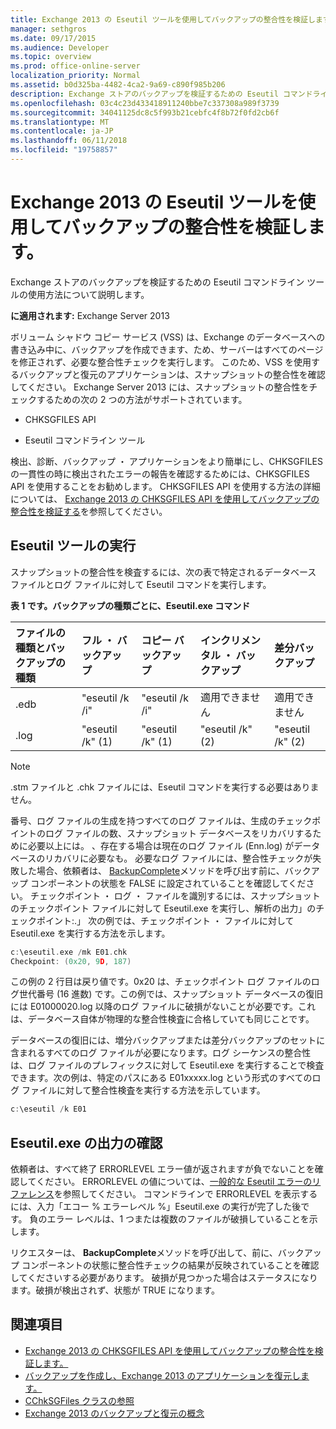 ```yaml
---
title: Exchange 2013 の Eseutil ツールを使用してバックアップの整合性を検証します。
manager: sethgros
ms.date: 09/17/2015
ms.audience: Developer
ms.topic: overview
ms.prod: office-online-server
localization_priority: Normal
ms.assetid: b0d325ba-4482-4ca2-9a69-c890f985b206
description: Exchange ストアのバックアップを検証するための Eseutil コマンドライン ツールの使用方法について説明します。
ms.openlocfilehash: 03c4c23d433418911240bbe7c337308a989f3739
ms.sourcegitcommit: 34041125dc8c5f993b21cebfc4f8b72f0fd2cb6f
ms.translationtype: MT
ms.contentlocale: ja-JP
ms.lasthandoff: 06/11/2018
ms.locfileid: "19758857"
---
```

#  <a name="validate-backup-integrity-by-using-the-eseutil-tool-in-exchange-2013"></a>Exchange 2013 の Eseutil ツールを使用してバックアップの整合性を検証します。

Exchange ストアのバックアップを検証するための Eseutil コマンドライン ツールの使用方法について説明します。 
  
**に適用されます:** Exchange Server 2013 
  
ボリューム シャドウ コピー サービス (VSS) は、Exchange のデータベースへの書き込み中に、バックアップを作成できます、ため、サーバーはすべてのページを修正されず、必要な整合性チェックを実行します。 このため、VSS を使用するバックアップと復元のアプリケーションは、スナップショットの整合性を確認してください。 Exchange Server 2013 には、スナップショットの整合性をチェックするための次の 2 つの方法がサポートされています。 
  
- CHKSGFILES API
    
- Eseutil コマンドライン ツール
    
検出、診断、バックアップ ・ アプリケーションをより簡単にし、CHKSGFILES の一貫性の時に検出されたエラーの報告を確認するためには、CHKSGFILES API を使用することをお勧めします。 CHKSGFILES API を使用する方法の詳細については、 [Exchange 2013 の CHKSGFILES API を使用してバックアップの整合性を検証する](how-to-validate-backup-integrity-by-using-the-chksgfiles-api-in-exchange.md)を参照してください。
  
## <a name="running-the-eseutil-tool"></a>Eseutil ツールの実行

スナップショットの整合性を検査するには、次の表で特定されるデータベース ファイルとログ ファイルに対して Eseutil コマンドを実行します。  
  
**表 1 です。バックアップの種類ごとに、Eseutil.exe コマンド**

|**ファイルの種類とバックアップの種類**|**フル ・ バックアップ**|**コピー バックアップ**|**インクリメンタル ・ バックアップ**|**差分バックアップ**|
|:-----|:-----|:-----|:-----|:-----|
|.edb  <br/> |"eseutil /k /i"  <br/> |"eseutil /k /i"  <br/> |適用できません  <br/> |適用できません  <br/> |
|.log  <br/> |"eseutil /k" (1)  <br/> |"eseutil /k" (1)  <br/> |"eseutil /k" (2)  <br/> |"eseutil /k" (2)  <br/> |
   
> [!NOTE]
> .stm ファイルと .chk ファイルには、Eseutil コマンドを実行する必要はありません。 
  
番号、ログ ファイルの生成を持つすべてのログ ファイルは、生成のチェックポイントのログ ファイルの数、スナップショット データベースをリカバリするために必要以上には。 、存在する場合は現在のログ ファイル (Enn.log) がデータベースのリカバリに必要なも。 必要なログ ファイルには、整合性チェックが失敗した場合、依頼者は、 [BackupComplete](http://msdn.microsoft.com/en-us/library/windows/desktop/aa382651%28v=vs.85%29.aspx)メソッドを呼び出す前に、バックアップ コンポーネントの状態を FALSE に設定されていることを確認してください。 チェックポイント ・ ログ ・ ファイルを識別するには、スナップショットのチェックポイント ファイルに対して Eseutil.exe を実行し、解析の出力」のチェックポイント:.」 次の例では、チェックポイント ・ ファイルに対して Eseutil.exe を実行する方法を示します。 
  
```cpp
c:\eseutil.exe /mk E01.chk
Checkpoint: (0x20, 9D, 187)
```

この例の 2 行目は戻り値です。0x20 は、チェックポイント ログ ファイルのログ世代番号 (16 進数) です。この例では、スナップショット データベースの復旧には E01000020.log 以降のログ ファイルに破損がないことが必要です。これは、データベース自体が物理的な整合性検査に合格していても同じことです。
  
データベースの復旧には、増分バックアップまたは差分バックアップのセットに含まれるすべてのログ ファイルが必要になります。ログ シーケンスの整合性は、ログ ファイルのプレフィックスに対して Eseutil.exe を実行することで検査できます。次の例は、特定のパスにある E01xxxxx.log という形式のすべてのログ ファイルに対して整合性検査を実行する方法を示しています。
  
```cpp
c:\eseutil /k E01
```

## <a name="checking-the-eseutilexe-output"></a>Eseutil.exe の出力の確認

依頼者は、すべて終了 ERRORLEVEL エラー値が返されますが負でないことを確認してください。 ERRORLEVEL の値については、[一般的な Eseutil エラーのリファレンス](http://technet.microsoft.com/en-us/library/aa996759%28v=exchg.80%29.aspx)を参照してください。 コマンドラインで ERRORLEVEL を表示するには、入力「エコー % エラーレベル %」Eseutil.exe の実行が完了した後です。 負のエラー レベルは、1 つまたは複数のファイルが破損していることを示します。
  
リクエスターは、 **BackupComplete**メソッドを呼び出して、前に、バックアップ コンポーネントの状態に整合性チェックの結果が反映されていることを確認してくださいする必要があります。 破損が見つかった場合はステータスになります。破損が検出されず、状態が TRUE になります。 
  
## <a name="see-also"></a>関連項目

- [Exchange 2013 の CHKSGFILES API を使用してバックアップの整合性を検証します。](how-to-validate-backup-integrity-by-using-the-chksgfiles-api-in-exchange.md)
- [バックアップを作成し、Exchange 2013 のアプリケーションを復元します。](build-backup-and-restore-applications-for-exchange-2013.md)
- [CChkSGFiles クラスの参照](cchksgfiles-class-reference.md)
- [Exchange 2013 のバックアップと復元の概念](backup-and-restore-concepts-for-exchange-2013.md)
    

